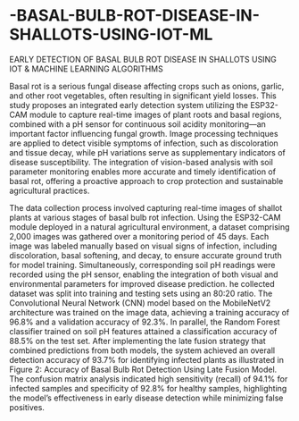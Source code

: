 # -BASAL-BULB-ROT-DISEASE-IN-SHALLOTS-USING-IOT-ML
EARLY DETECTION OF BASAL BULB ROT DISEASE IN SHALLOTS USING IOT &amp; MACHINE LEARNING ALGORITHMS 

Basal rot is a serious fungal disease affecting crops such as onions, garlic, and other root vegetables, often resulting in significant yield losses. This study proposes an integrated early detection system utilizing the ESP32-CAM module to capture real-time images of plant roots and basal regions, combined with a pH sensor for continuous soil acidity monitoring—an important factor influencing fungal growth. Image processing techniques are applied to detect visible symptoms of infection, such as discoloration and tissue decay, while pH variations serve as supplementary indicators of disease susceptibility. The integration of vision-based analysis with soil parameter monitoring enables more accurate and timely identification of basal rot, offering a proactive approach to crop protection and sustainable agricultural practices. 

The data collection process involved capturing real-time images of shallot plants at various stages of basal bulb rot infection. Using the ESP32-CAM module deployed in a natural agricultural environment, a dataset comprising 2,000 images was gathered over a monitoring period of 45 days. Each image was labeled manually based on visual signs of infection, including discoloration, basal softening, and decay, to ensure accurate ground truth for model training. Simultaneously, corresponding soil pH readings were recorded using the pH sensor, enabling the integration of both visual and environmental parameters for improved disease prediction.
he collected dataset was split into training and testing sets using an 80:20 ratio. The Convolutional Neural Network (CNN) model based on the MobileNetV2 architecture was trained on the image data, achieving a training accuracy of 96.8% and a validation accuracy of 92.3%. In parallel, the Random Forest classifier trained on soil pH features attained a classification accuracy of 88.5% on the test set. After implementing the late fusion strategy that combined predictions from both models, the system achieved an overall detection accuracy of 93.7% for identifying infected plants as illustrated in Figure 2: Accuracy of Basal Bulb Rot Detection Using Late Fusion Model. The confusion matrix analysis indicated high sensitivity (recall) of 94.1% for infected samples and specificity of 92.8% for healthy samples, highlighting the model’s effectiveness in early disease detection while minimizing false positives.


